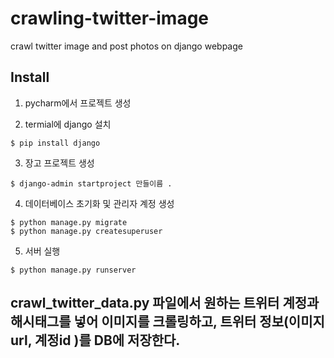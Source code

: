 # crawling-twitter-image
crawl twitter image and post photos on django webpage

## Install
1. pycharm에서 프로젝트 생성


2. termial에 django 설치
~~~
$ pip install django
~~~


3. 장고 프로젝트 생성
~~~
$ django-admin startproject 만들이름 .
~~~


4. 데이터베이스 초기화 및 관리자 계정 생성
~~~
$ python manage.py migrate
$ python manage.py createsuperuser
~~~


5. 서버 실행
~~~
$ python manage.py runserver
~~~


## crawl_twitter_data.py 파일에서 원하는 트위터 계정과 해시태그를 넣어 이미지를 크롤링하고, 트위터 정보(이미지url, 계정id )를 DB에 저장한다.
